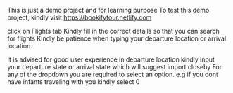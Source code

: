 This is just a demo project and for learning purpose
To test this demo project, kindly visit https://bookifytour.netlify.com

click on Flights tab
Kindly fill in the correct details so that you can search for flights
Kindly be patience when typing your departure location or arrival location.

It is advised for good user experience in departure location kindly input 
your departure state or arrival state which will suggest import closeby
For any of the dropdown you are required to select an option.
e.g if you dont have infants traveling with you kindly select 0